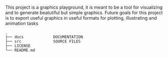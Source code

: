 This project is a graphics playground, it is meant 
to be a tool for visualizing and to generate beatutiful
but simple graphics. Future goals for this project
is to export useful graphics in useful formats
for plotting, illustrating and animation tasks


```
.
├── docs             DOCUMENTATION
├── src              SOURCE FILES
├── LICENSE
└── README.md
```
